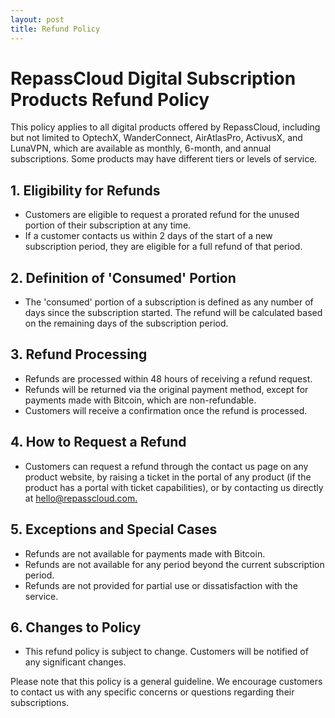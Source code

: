 ```yaml
---
layout: post
title: Refund Policy
---
```

# RepassCloud Digital Subscription Products Refund Policy

This policy applies to all digital products offered by RepassCloud, including but not limited to OptechX, WanderConnect, AirAtlasPro, ActivusX, and LunaVPN, which are available as monthly, 6-month, and annual subscriptions. Some products may have different tiers or levels of service.

## 1. Eligibility for Refunds
- Customers are eligible to request a prorated refund for the unused portion of their subscription at any time.
- If a customer contacts us within 2 days of the start of a new subscription period, they are eligible for a full refund of that period.

## 2. Definition of 'Consumed' Portion
- The 'consumed' portion of a subscription is defined as any number of days since the subscription started. The refund will be calculated based on the remaining days of the subscription period.

## 3. Refund Processing
- Refunds are processed within 48 hours of receiving a refund request.
- Refunds will be returned via the original payment method, except for payments made with Bitcoin, which are non-refundable.
- Customers will receive a confirmation once the refund is processed.

## 4. How to Request a Refund
- Customers can request a refund through the contact us page on any product website, by raising a ticket in the portal of any product (if the product has a portal with ticket capabilities), or by contacting us directly at [hello@repasscloud.com.](mailto:hello@repasscloud.com)

## 5. Exceptions and Special Cases
- Refunds are not available for payments made with Bitcoin.
- Refunds are not available for any period beyond the current subscription period.
- Refunds are not provided for partial use or dissatisfaction with the service.

## 6. Changes to Policy
- This refund policy is subject to change. Customers will be notified of any significant changes.

Please note that this policy is a general guideline. We encourage customers to contact us with any specific concerns or questions regarding their subscriptions.
